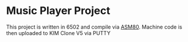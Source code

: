# Music Player Project
This project is written in 6502 and compile via [ASM80](https://www.asm80.com/). Machine code is then uploaded to KIM Clone V5 via PUTTY

